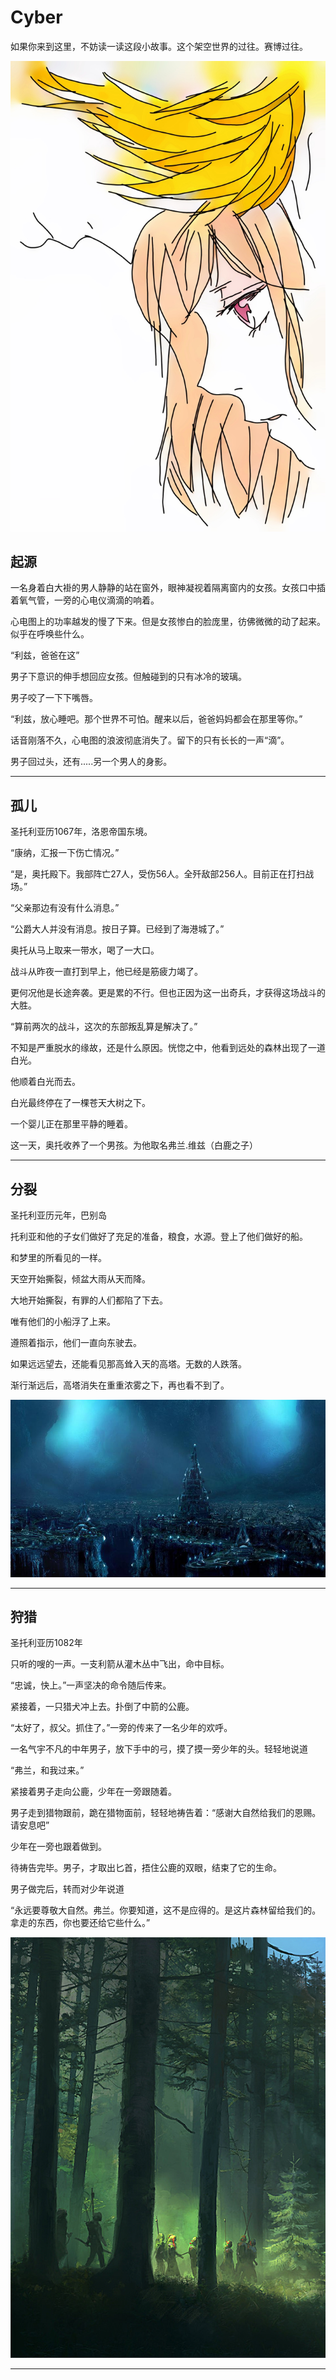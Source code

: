 # Cyber

如果你来到这里，不妨读一读这段小故事。这个架空世界的过往。赛博过往。

![Cyber](./pic/1.jpg)


## 起源


一名身着白大褂的男人静静的站在窗外，眼神凝视着隔离窗内的女孩。女孩口中插着氧气管，一旁的心电仪滴滴的响着。

心电图上的功率越发的慢了下来。但是女孩惨白的脸庞里，彷佛微微的动了起来。似乎在呼唤些什么。

“利兹，爸爸在这”

男子下意识的伸手想回应女孩。但触碰到的只有冰冷的玻璃。

男子咬了一下下嘴唇。

“利兹，放心睡吧。那个世界不可怕。醒来以后，爸爸妈妈都会在那里等你。”

话音刚落不久，心电图的浪波彻底消失了。留下的只有长长的一声“滴”。


男子回过头，还有.....另一个男人的身影。

------

## 孤儿


圣托利亚历1067年，洛恩帝国东境。

“康纳，汇报一下伤亡情况。”

“是，奥托殿下。我部阵亡27人，受伤56人。全歼敌部256人。目前正在打扫战场。”

“父亲那边有没有什么消息。”

“公爵大人并没有消息。按日子算。已经到了海港城了。”

奥托从马上取来一带水，喝了一大口。

战斗从昨夜一直打到早上，他已经是筋疲力竭了。

更何况他是长途奔袭。更是累的不行。但也正因为这一出奇兵，才获得这场战斗的大胜。

“算前两次的战斗，这次的东部叛乱算是解决了。”

不知是严重脱水的缘故，还是什么原因。恍惚之中，他看到远处的森林出现了一道白光。

他顺着白光而去。

白光最终停在了一棵苍天大树之下。

一个婴儿正在那里平静的睡着。

这一天，奥托收养了一个男孩。为他取名弗兰.维兹（白鹿之子）

------


## 分裂

圣托利亚历元年，巴别岛

托利亚和他的子女们做好了充足的准备，粮食，水源。登上了他们做好的船。

和梦里的所看见的一样。

天空开始撕裂，倾盆大雨从天而降。

大地开始撕裂，有罪的人们都陷了下去。

唯有他们的小船浮了上来。

遵照着指示，他们一直向东驶去。

如果远远望去，还能看见那高耸入天的高塔。无数的人跌落。

渐行渐远后，高塔消失在重重浓雾之下，再也看不到了。

![Cyber](./pic/2.jpg)

------


## 狩猎

圣托利亚历1082年

只听的嗖的一声。一支利箭从灌木丛中飞出，命中目标。

“忠诚，快上。”一声坚决的命令随后传来。

紧接着，一只猎犬冲上去。扑倒了中箭的公鹿。

“太好了，叔父。抓住了。”一旁的传来了一名少年的欢呼。

一名气宇不凡的中年男子，放下手中的弓，摸了摸一旁少年的头。轻轻地说道

“弗兰，和我过来。”

紧接着男子走向公鹿，少年在一旁跟随着。

男子走到猎物跟前，跪在猎物面前，轻轻地祷告着：“感谢大自然给我们的恩赐。请安息吧”

少年在一旁也跟着做到。

待祷告完毕。男子，才取出匕首，捂住公鹿的双眼，结束了它的生命。

男子做完后，转而对少年说道

“永远要尊敬大自然。弗兰。你要知道，这不是应得的。是这片森林留给我们的。拿走的东西，你也要还给它些什么。”


![Cyber](./pic/3.png)

------







